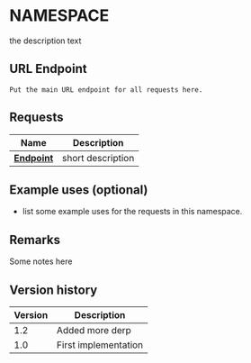 # NAMESPACE

the description text

## URL Endpoint

```
Put the main URL endpoint for all requests here.
```

## Requests

| Name                                                  | Description       |
| ----------------------------------------------------- | ----------------- |
| **[Endpoint](https://gamejolt.com/game-api/doc/url)** | short description |

## Example uses (optional)

* list some example uses for the requests in this namespace.

## Remarks

Some notes here

## Version history

| Version | Description          |
| ------- | -------------------- |
| 1.2     | Added more derp      |
| 1.0     | First implementation |
